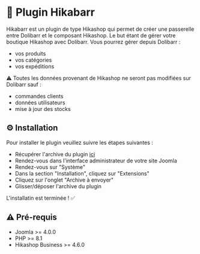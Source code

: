 # 🔌 Plugin Hikabarr
Hikabarr est un plugin de type Hikashop qui permet de créer une passerelle entre Dolibarr et le composant Hikashop. Le but étant de gérer votre boutique Hikashop avec Dolibarr.
Vous pourrez gérer depuis Dolibarr :
- vos produits
- vos catégories
- vos expéditions

⚠️ Toutes les données provenant de Hikashop ne seront pas modifiées sur Dolibarr sauf :
- commandes clients
- données utilisateurs
- mise à jour des stocks

## ⚙️ Installation
Pour installer le plugin veuillez suivre les étapes suivantes :
- Récupérer l'archive du plugin [ici]()
- Rendez-vous dans l'interface administrateur de votre site Joomla
- Rendez-vous sur "Système"
- Dans la section "Installation", cliquez sur "Extensions"
- Cliquez sur l'onglet "Archive à envoyer"
- Glisser/déposer l'archive du plugin

L'installatin est terminée ! ✅

## ⚠️ Pré-requis
- Joomla >= 4.0.0
- PHP >= 8.1
- Hikashop Business >= 4.6.0